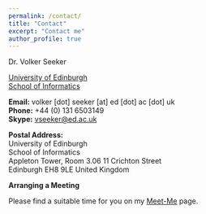 ```yaml
---
permalink: /contact/
title: "Contact"
excerpt: "Contact me"
author_profile: true
---
```


Dr. Volker Seeker

[University of Edinburgh](http://www.ed.ac.uk/)  
[School of Informatics](http://www.ed.ac.uk/informatics/)

**Email:** volker [dot] seeker [at] ed [dot] ac [dot] uk  
**Phone:** +44 (0) 131 6503149  
**Skype:** vseeker@ed.ac.uk  

**Postal Address:**  
University of Edinburgh    
School of Informatics  
Appleton Tower, Room 3.06 
11 Crichton Street  
Edinburgh EH8 9LE 
United Kingdom  

**Arranging a Meeting**

Please find a suitable time for you on my [Meet-Me](https://beta.doodle.com/vseeker) page.

